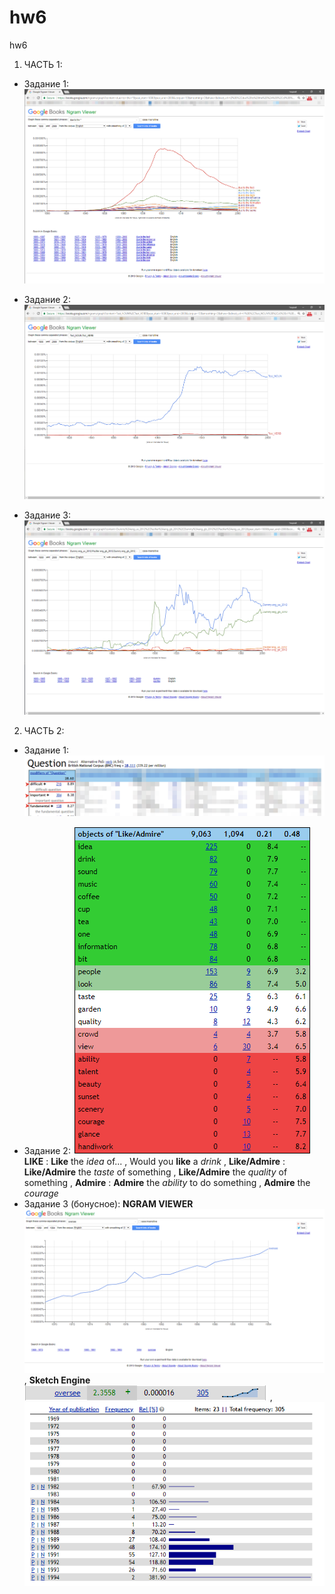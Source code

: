 # hw6
hw6
1. ЧАСТЬ 1:
+ Задание 1: ![](https://github.com/GeorgeMozgovoy/hw6/blob/master/2018-04-07_19-22-57.png)
- Задание 2: ![](https://github.com/GeorgeMozgovoy/hw6/blob/master/2018-04-07_19-34-35.png)
+ Задание 3: ![](https://github.com/GeorgeMozgovoy/hw6/blob/master/2018-04-07_19-52-55.png)
2. ЧАСТЬ 2:
+ Задание 1: ![](https://github.com/GeorgeMozgovoy/hw6/blob/master/2018-04-07_20-15-49.png)
- Задание 2: ![](https://github.com/GeorgeMozgovoy/hw6/blob/master/2018-04-07_20-20-46.png) **LIKE** : __Like__ the *idea* of... , Would you __like__ a *drink* , **Like/Admire** : __Like/Admire__ the *taste* of something ,  __Like/Admire__ the *quality* of something , **Admire** : __Admire__ the *ability* to do something , __Admire__ the *courage*
- Задание 3 (бонусное): **NGRAM VIEWER** ![](https://github.com/GeorgeMozgovoy/hw6/blob/master/2018-04-08_00-20-14.png) , **Sketch Engine** ![](https://github.com/GeorgeMozgovoy/hw6/blob/master/2018-04-08_00-21-15.png) , ![](https://github.com/GeorgeMozgovoy/hw6/blob/master/2018-04-08_00-21-31.png)
